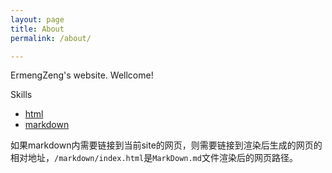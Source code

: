 ```yaml
---
layout: page
title: About
permalink: /about/

---
```


ErmengZeng's website. Wellcome! 

Skills

- [html](/html/index.html)
- [markdown](/markdown/index.html)

如果markdown内需要链接到当前site的网页，则需要链接到渲染后生成的网页的相对地址，`/markdown/index.html`是`MarkDown.md`文件渲染后的网页路径。